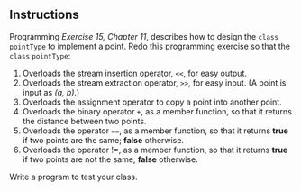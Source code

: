 ## Instructions ##

Programming *Exercise 15, Chapter 11*, describes how to design the `class` `pointType` to implement a point. Redo this programming exercise so that the `class` `pointType`:

1. Overloads the stream insertion operator, `<<`, for easy output.
2. Overloads the stream extraction operator, `>>`, for easy input. (A point is input as *(a, b)*.)
3. Overloads the assignment operator to copy a point into another point.
4. Overloads the binary operator `+`, as a member function, so that it returns the distance between two points.
5. Overloads the operator `==`, as a member function, so that it returns **true** if two points are the same; **false** otherwise.
6. Overloads the operator !=, as a member function, so that it returns **true** if two points are not the same; **false** otherwise.

Write a program to test your class.

